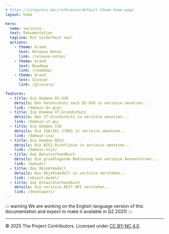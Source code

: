 ```yaml
---
# https://vitepress.dev/reference/default-theme-home-page
layout: home

hero:
  name: verinice.
  text: Dokumentation
  tagline: Mit Sicherheit neu!
  actions:
    - theme: brand
      text: Release Notes
      link: /release-notes/
    - theme: brand
      text: Roadmap
      link: /roadmap/
    - theme: brand
      text: Glossar
      link: /glossary/

features:
  - title: Die Domäne DS-GVO
    details: Den Datenschutz nach DS-GVO in verinice umsetzen...
    link: /domain-ds-gvo/
  - title: Die Domäne IT-Grundschutz
    details: Den IT-Grundschutz in verinice umsetzen...
    link: /domain-it-gs/
  - title: Die Domäne ISO
    details: Die ISO/IEC 27001 in verinice umsetzen...
    link: /domain-iso/
  - title: Die Domäne NIS2
    details: Die NIS2-Richtlinie in verinice umsetzen...
    link: /domain-nis2/
  - title: Das Benutzerhandbuch 
    details: Die grundlegende Bedienung von verinice kennenlernen...
    link: /manual/
  - title: Das Objektmodell
    details: Das Objektmodell in verinice verstehen...
    link: /object-model/
  - title: Das Entwicklerhandbuch
    details: Die verinice REST API verstehen...
    link: /developers/
---
```


::: warning 
We are working on the English-language version of this documentation and expect to make it available in Q2 2025! 
:::


---
<!-- © 2025 The Project Contributors - see AUTHORS.txt -->
© 2025 The Project Contributors. Licensed under [CC BY-NC 4.0](https://creativecommons.org/licenses/by-nc/4.0/).
